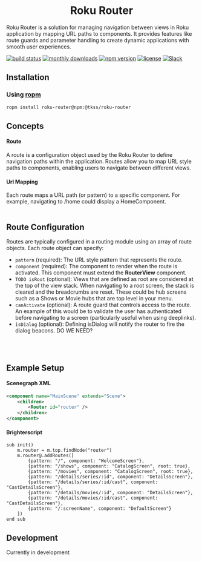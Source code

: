 <h1 align="center">Roku Router</h1>

<p>Roku Router is a solution for managing navigation between views in Roku application by mapping URL paths to components. It provides features like route guards and parameter handling to create dynamic applications with smooth user experiences.</p>


[![build status](https://img.shields.io/github/workflow/status/TKSS-Software/roku-router/build.yml?logo=github&branch=master)](https://github.com/TKSS-Software/roku-router/actions?query=branch%3Amaster+workflow%3Abuild)
[![monthly downloads](https://img.shields.io/npm/dm/@tkss/roku-router.svg?sanitize=true&logo=npm&logoColor=)](https://npmcharts.com/compare/@tkss/roku-router?minimal=true)
[![npm version](https://img.shields.io/npm/v/@tkss/roku-router.svg?logo=npm)](https://www.npmjs.com/package/@tkss/roku-router)
[![license](https://img.shields.io/github/license/TKSS-Software/roku-router.svg)](LICENSE)
[![Slack](https://img.shields.io/badge/Slack-RokuCommunity-4A154B?logo=slack)](https://join.slack.com/t/rokudevelopers/shared_invite/zt-4vw7rg6v-NH46oY7hTktpRIBM_zGvwA)




## Installation
### Using [ropm](https://www.npmjs.com/package/roku-router)
```bash
ropm install roku-router@npm:@tkss/roku-router
```

## Concepts
#### Route
A route is a configuration object used by the Roku Router to define navigation paths within the application. Routes allow you to map URL style paths to components, enabling users to navigate between different views.

#### Url Mapping
Each route maps a URL path (or pattern) to a specific component. For example, navigating to /home could display a HomeComponent.
<br/><br/>
## Route Configuration
Routes are typically configured in a routing module using an array of route objects. Each route object can specify:
- `pattern` (required): The URL style pattern that represents the route.
- `component` (required): The component to render when the route is activated. This component must extend the **RouterView** component.
- `TODO isRoot` (optional): Views that are defined as root are considered at the top of the view stack. When navigating to a root screen, the stack is cleared and the breadcrumbs are reset.  These could be hub screens such as a Shows or Movie hubs that are top level in your menu.
- `canActivate` (optional): A route guard that controls access to the route. An example of this would be to validate the user has authenticated before navigating to a screen (particularly useful when using deeplinks).
- `isDialog` (optional): Defining isDialog will notify the router to fire the dialog beacons. DO WE NEED?

<br/><br/>
## Example Setup
#### Scenegraph XML
```XML
<component name="MainScene" extends="Scene">
	<children>
		<Router id="router" />
	</children>
</component>

```
#### Brighterscript
```brighterscript
sub init()
    m.router = m.top.findNode("router")
    m.router@.addRoutes([
        {pattern: "/", component: "WelcomeScreen"},
        {pattern: "/shows", component: "CatalogScreen", root: true},
        {pattern: "/movies", component: "CatalogScreen", root: true},
        {pattern: "/details/series/:id", component: "DetailsScreen"},
        {pattern: "/details/series/:id/cast", component: "CastDetailsScreen"},
        {pattern: "/details/movies/:id", component: "DetailsScreen"},
        {pattern: "/details/movies/:id/cast", component: "CastDetailsScreen"},
        {pattern: "/:screenName", component: "DefaultScreen"}
    ])
end sub
```

## Development

Currently in development
